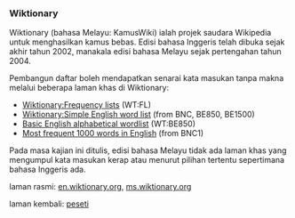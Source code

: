 ---
---

### Wiktionary

Wiktionary (bahasa Melayu: KamusWiki) ialah projek saudara
Wikipedia untuk menghasilkan kamus bebas. Edisi bahasa
Inggeris telah dibuka sejak akhir tahun 2002, manakala edisi
bahasa Melayu sejak pertengahan tahun 2004.

Pembangun daftar boleh mendapatkan senarai kata masukan
tanpa makna melalui beberapa laman khas di Wiktionary:

* [Wiktionary:Frequency lists][a] (WT:FL)
* [Wiktionary:Simple English word list][b] (from BNC, BE850,
BE1500)
* [Basic English alphabetical wordlist][c] (WT:BE850)
* [Most frequent 1000 words in English][d] (from BNC1)

Pada masa kajian ini ditulis, edisi bahasa Melayu tidak
ada laman khas yang mengumpul kata masukan kerap atau
menurut pilihan tertentu sepertimana bahasa Inggeris ada.

laman rasmi: [en.wiktionary.org][en], [ms.wiktionary.org][ms]

laman kembali: [peseti][0]

  [0]: ../peseti.md
  [a]: https://en.wiktionary.org/wiki/Wiktionary:Frequency_lists
  [b]: https://simple.wiktionary.org/wiki/Wiktionary:Simple_English_word_list
  [c]: https://simple.wiktionary.org/wiki/Wiktionary:Basic_English_alphabetical_wordlist
  [d]: https://simple.wiktionary.org/wiki/Wiktionary:Most_frequent_1000_words_in_English
  [ms]: https://ms.wiktionary.org/wiki/Laman_Utama
  [en]: https://en.wiktionary.org/wiki/Wiktionary:Main_Page

